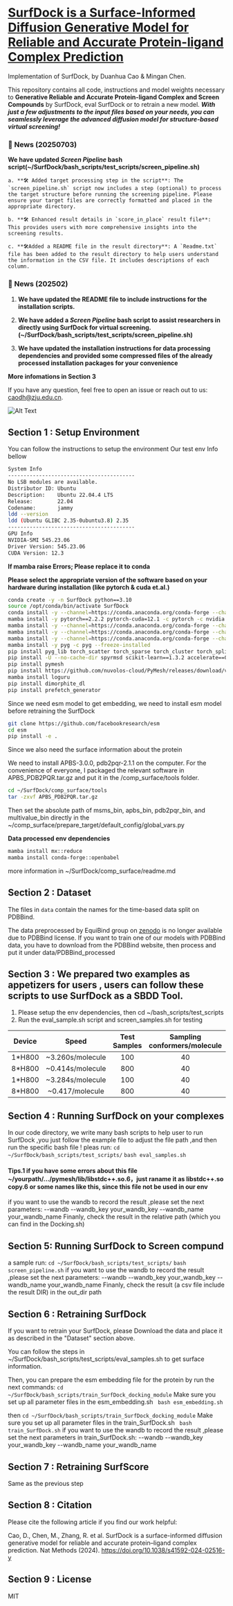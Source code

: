 # [SurfDock is a Surface-Informed Diffusion Generative Model for Reliable and Accurate Protein-ligand Complex Prediction](https://doi.org/10.1038/s41592-024-02516-y)


Implementation of SurfDock, by Duanhua Cao & Mingan Chen.

This repository contains all code, instructions and model weights necessary to **Generative Reliable and Accurate Protein-ligand Complex and Screen Compounds** by SurfDock, eval SurfDock or to retrain a new model.
***With just a few adjustments to the input files based on your needs, you can seamlessly leverage the advanced diffusion model for structure-based virtual screening!***
### 🔔 News (20250703)
**We have updated ***Screen Pipeline*** bash script(~/SurfDock/bash_scripts/test_scripts/screen_pipeline.sh)**
    
    a. **🛠️ Added target processing step in the script**: The `screen_pipeline.sh` script now includes a step (optional) to process the target structure before running the screening pipeline. Please ensure your target files are correctly formatted and placed in the appropriate directory.

    b. **🛠️ Enhanced result details in `score_in_place` result file**: This provides users with more comprehensive insights into the screening results.

    c. **🛠️Added a README file in the result directory**: A `Readme.txt` file has been added to the result directory to help users understand the information in the CSV file. It includes descriptions of each column.

### 🔔 News (202502)
1. **We have updated the README file to include instructions for the installation scripts.**

2. **We have added a ***Screen Pipeline*** bash script to assist researchers in directly using SurfDock for virtual screening.(~/SurfDock/bash_scripts/test_scripts/screen_pipeline.sh)**

3. **We have updated the installation instructions for data processing dependencies and provided some compressed files of the already processed installation packages for your convenience**

**More infomations in Section 3**

If you have any question, feel free to open an issue or reach out to us: [caodh@zju.edu.cn](caodh@zju.edu.cn).

![Alt Text](figs/docking.gif)


## Section 1 : Setup Environment
You can follow the instructions to setup the environment
Our test env Info bellow
```bash
System Info
-----------------------------------------
No LSB modules are available.
Distributor ID: Ubuntu
Description:    Ubuntu 22.04.4 LTS
Release:        22.04
Codename:       jammy
ldd --version
ldd (Ubuntu GLIBC 2.35-0ubuntu3.8) 2.35
-----------------------------------------
GPU Info
NVIDIA-SMI 545.23.06 
Driver Version: 545.23.06
CUDA Version: 12.3
```

**If mamba raise Errors; Please replace it to conda**

**Please select the appropriate version of the software based on your hardware during installation (like pytorch & cuda et.al.)**

```bash
conda create -y -n SurfDock python==3.10
source /opt/conda/bin/activate SurfDock
conda install -y --channel=https://conda.anaconda.org/conda-forge --channel=https://conda.anaconda.org/pytorch --channel=https://conda.anaconda.org/pyg mamba && conda clean -ya
mamba install -y pytorch==2.2.2 pytorch-cuda=12.1 -c pytorch -c nvidia
mamba install -y --channel=https://conda.anaconda.org/conda-forge --channel=https://conda.anaconda.org/pytorch --channel=https://conda.anaconda.org/pyg numpy==1.24.4 scipy==1.8.1 pandas==2.1.2 &&conda clean -ya
mamba install -y --channel=https://conda.anaconda.org/conda-forge --channel=https://conda.anaconda.org/pytorch --channel=https://conda.anaconda.org/pyg openff-toolkit==0.15.2 openmm==8.1.1 openmmforcefields==0.12.0 pdbfixer==1.9 && conda clean -ya
mamba install -y --channel=https://conda.anaconda.org/conda-forge --channel=https://conda.anaconda.org/pytorch --channel=https://conda.anaconda.org/pyg babel==2.13.1 biopandas==0.4.1 openbabel==3.1.1 plyfile==1.0.1 prody==2.4.0 torch-ema==0.3 torchmetrics==1.2.1 && conda clean -ya
mamba install -y pyg -c pyg --freeze-installed
pip install pyg_lib torch_scatter torch_sparse torch_cluster torch_spline_conv -f https://data.pyg.org/whl/torch-2.2.0+cu121.html
pip install -U --no-cache-dir spyrmsd scikit-learn==1.3.2 accelerate==0.15.0 biopython==1.79 e3nn==0.5.1 huggingface-hub==0.17.3 mdanalysis==2.4.0 posebusters==0.2.7 rdkit==2023.3.1 tokenizers==0.13.3 transformers==4.29.2 wandb==0.16.1
pip install pymesh
pip install https://github.com/nuvolos-cloud/PyMesh/releases/download/v0.3.1/pymesh2-0.3.1-cp310-cp310-linux_x86_64.whl
mamba install loguru
pip install dimorphite_dl
pip install prefetch_generator
```

Since we need esm model to get embedding, we need to install esm model before retraining the SurfDock

```bash
git clone https://github.com/facebookresearch/esm 
cd esm 
pip install -e .
```
Since we also need the surface information about the protein 

We need to install APBS-3.0.0, pdb2pqr-2.1.1 on the computer. 
For the convenience of everyone, I packaged the relevant software in APBS_PDB2PQR.tar.gz and put it in the /comp_surface/tools folder. 
```bash
cd ~/SurfDock/comp_surface/tools
tar -zxvf APBS_PDB2PQR.tar.gz
```
Then set the absolute path of msms_bin, apbs_bin, pdb2pqr_bin, and multivalue_bin directly in the ~/comp_surface/prepare_target/default_config/global_vars.py 

**Data processed env dependencies**
```bash
mamba install mx::reduce
mamba install conda-forge::openbabel
```
more information in ~/SurfDock/comp_surface/readme.md

## Section 2 : Dataset

The files in `data` contain the names for the time-based data split on PDBBind.

The data preprocessed by EquiBind group on [zenodo](https://zenodo.org/record/6408497) is no longer available due to PDBBind license.
If you want to train one of our models with PDBBind data, you have to download from the PDBBind website, then process and put it under data/PDBBind_processed

## Section 3 :  We prepared two examples as appetizers for users , users can follow these scripts to use SurfDock as a SBDD Tool.
1. Please setup the env dependencies, then cd ~/bash_scripts/test_scripts
2. Run the eval_sample.sh script and screen_samples.sh for testing

|   Device |   Speed  | Test Samples  | Sampling conformers/molecule | Output conformers/molecule | Sampling steps|
|:----------:|:----------:|:----------:|:----------:|:----------:|:----------:|
|  1*H800  |   ~3.260s/molecule  |   100  |   40  |   1  |   20  |
|  8*H800  |   ~0.414s/molecule  |   800  |   40  |   1  |   20  |
|  1*H800  |   ~3.284s/molecule  |   100  |   40  |   40  |   20  |
|  8*H800  |   ~0.417/molecule  |   800  |   40  |   40  |   20  |

## Section 4 : Running SurfDock on your complexes

In our code directory, we write many bash scripts to help user to run SurfDock ,you just follow the example file to adjust the file path ,and then run the specific bash file !
pleas run:
`cd ~/SurfDock/bash_scripts/test_scripts/`
`bash eval_samples.sh`

#### Tips.1 **if you have some errors about this file ~/yourpath/.../pymesh/lib/libstdc++.so.6，just raname it as libstdc++.so copy.6 or some names like this, since this file not be used in our env**


if you want to use the wandb to record the result ,please set the next parameters:
    --wandb 
    --wandb_key your_wandb_key 
    --wandb_name your_wandb_name 
Finanly, check the result in the relative path (which you can find in the Docking.sh)

## Section 5: Running SurfDock to Screen compund

a sample run:
`cd ~/SurfDock/bash_scripts/test_scripts/`
`bash screen_pipeline.sh`
if you want to use the wandb to record the result ,please set the next parameters:
    --wandb 
    --wandb_key your_wandb_key 
    --wandb_name your_wandb_name 
Finanly, check the result (a csv file include the result DIR) in the out_dir path

## Section 6 : Retraining SurfDock

If you want to retrain your SurfDock, please Download the data and place it as described in the "Dataset" section above.

You can follow the steps in ~/SurfDock/bash_scripts/test_scripts/eval_samples.sh to get surface information.

Then, you can prepare the esm embedding file for the protein by run the next commands:
`cd ~/SurfDock/bash_scripts/train_SurfDock_docking_module`
Make sure you set up all parameter files in the esm_embedding.sh 
` bash esm_embedding.sh`

then 
`cd ~/SurfDock/bash_scripts/train_SurfDock_docking_module`
Make sure you set up all parameter files in the train_SurfDock.sh
` bash train_SurfDock.sh`
if you want to use the wandb to record the result ,please set the next parameters in train_SurfDock.sh:
    --wandb 
    --wandb_key your_wandb_key 
    --wandb_name your_wandb_name 

## Section 7 : Retraining SurfScore

Same as the previous step


## Section 8 : Citation
Please cite the following article if you find our work helpful:

Cao, D., Chen, M., Zhang, R. et al. SurfDock is a surface-informed diffusion generative model for reliable and accurate protein–ligand complex prediction. Nat Methods (2024). 
https://doi.org/10.1038/s41592-024-02516-y


## Section 9 : License

MIT